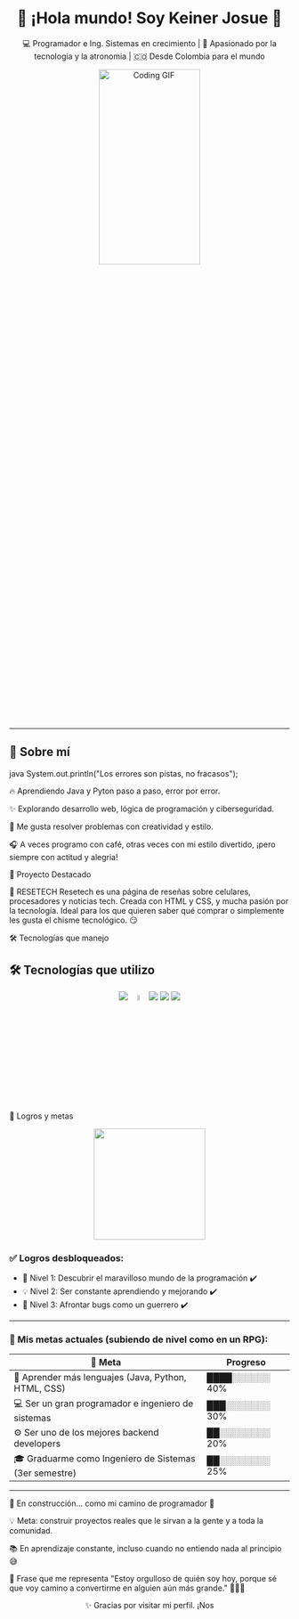 <h1 align="center">👋 ¡Hola mundo! Soy Keiner Josue 🚀</h1>

<p align="center">
  💻 Programador e Ing. Sistemas en crecimiento | 🎨 Apasionado por la tecnología y la atronomia | 🇨🇴 Desde Colombia para el mundo
</p>

<p align="center">
  <img src="https://ilkinvaliyev.com/uploads/HNbj1yLc4ZaIpapLYdTUghp4jH7zie6OBC9yQQHP.jpg" width="60%" height="30%" alt="Coding GIF" />
</p>

---

## 🧠 Sobre mí

java
System.out.println("Los errores son pistas, no fracasos");

🔥 Aprendiendo Java y Pyton paso a paso, error por error.

✨ Explorando desarrollo web, lógica de programación y ciberseguridad.

🎯 Me gusta resolver problemas con creatividad y estilo.

🎧 A veces programo con café, otras veces con mi estilo divertido, ¡pero siempre con actitud y alegria!

🚀 Proyecto Destacado

📱 RESETECH
Resetech es una página de reseñas sobre celulares, procesadores y noticias tech.
Creada con HTML y CSS, y mucha pasión por la tecnología.
Ideal para los que quieren saber qué comprar o simplemente les gusta el chisme tecnológico. 😏

🛠️ Tecnologías que manejo
## 🛠️ Tecnologías que utilizo

<p align="center">
  <img src="https://img.shields.io/badge/Java-ED8B00?style=for-the-badge&logo=java&logoColor=white"/>
  <img src="https://thumbs.dreamstime.com/b/html-logo-editorial-ilustrativo-sobre-fondo-blanco-eps-descargar-vector-jpeg-banner-208329416.jpg" width="6%" height="5%" />
  <img src="https://img.shields.io/badge/CSS3-1572B6?style=for-the-badge&logo=css3&logoColor=white"/>
  <img src="https://img.shields.io/badge/Visual_Studio_Code-007ACC?style=for-the-badge&logo=visual%20studio%20code&logoColor=white"/>
  <img src="https://img.shields.io/badge/Swing-A8B9CC?style=for-the-badge&logo=java&logoColor=black"/>
</p>

🏅 Logros y metas
<p align="center">
  <img src="https://media.giphy.com/media/ToMjGpx9F5ktZw8qPUQ/giphy.gif" width="200px" />
</p>

### ✅ Logros desbloqueados:

- 🧠 Nivel 1: Descubrir el maravilloso mundo de la programación ✔️
- 💡 Nivel 2: Ser constante aprendiendo y mejorando ✔️
- 🔧 Nivel 3: Afrontar bugs como un guerrero ✔️

---

### 🚀 Mis metas actuales (subiendo de nivel como en un RPG):

| 🎯 Meta                                             | Progreso         |
|-----------------------------------------------------|------------------|
| 🧠 Aprender más lenguajes (Java, Python, HTML, CSS) | ████░░░░░░ 40%   |
| 💻 Ser un gran programador e ingeniero de sistemas  | ███░░░░░░░ 30%   |
| ⚙️ Ser uno de los mejores backend developers         | ██░░░░░░░░ 20%   |
| 🎓 Graduarme como Ingeniero de Sistemas (3er semestre) | ██░░░░░░░░ 25%   |

---

🚧 En construcción... como mi camino de programador 💪

💡 Meta: construir proyectos reales que le sirvan a la gente y a toda la comunidad.

📚 En aprendizaje constante, incluso cuando no entiendo nada al principio 😅

💬 Frase que me representa
"Estoy orgulloso de quién soy hoy, porque sé que voy camino a convertirme en alguien aún más grande." 🧠👨‍💻

<p align="center"> ✨ Gracias por visitar mi perfil. ¡Nos 
